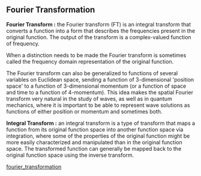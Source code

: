 ## Fourier Transformation

**Fourier Transform :** the Fourier transform (FT) is an integral transform that converts a function into a form that describes the frequencies present in the original function. The output of the transform is a complex-valued function of frequency.

When a distinction needs to be made the Fourier transform is sometimes called the frequency domain representation of the original function.

The Fourier transform can also be generalized to functions of several variables on Euclidean space, sending a function of 3-dimensional 'position space' to a function of 3-dimensional momentum (or a function of space and time to a function of 4-momentum). This idea makes the spatial Fourier transform very natural in the study of waves, as well as in quantum mechanics, where it is important to be able to represent wave solutions as functions of either position or momentum and sometimes both.





**Integral Transform :** an integral transform is a type of transform that maps a function from its original function space into another function space via integration, where some of the properties of the original function might be more easily characterized and manipulated than in the original function space. The transformed function can generally be mapped back to the original function space using the inverse transform. 


[fourier_transformation](home/sam/Documents/projects/protein_structure_analysis/images/ft1.png)


